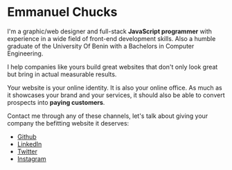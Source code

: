 # Emmanuel Chucks


I'm a graphic/web designer and full-stack **JavaScript programmer** with experience in a wide field of front-end development skills. Also a humble graduate of the University Of Benin with a Bachelors in Computer Engineering.

I help companies like yours build great websites that don't only look great but bring in actual measurable results.

Your website is your online identity. It is also your online office. As much as it showcases your brand and your services, it should also be able to convert prospects into **paying customers**.

Contact me through any of these channels, let's talk about giving your company the befitting website it deserves:

- [Github](https://github.com/emmanuelchucks)
- [LinkedIn](https://linkedin.com/in/emmanuelchucks)
- [Twitter](https://twitter.com/emmanuelchucks)
- [Instagram](https://instagram.com/emmanuelchucks)